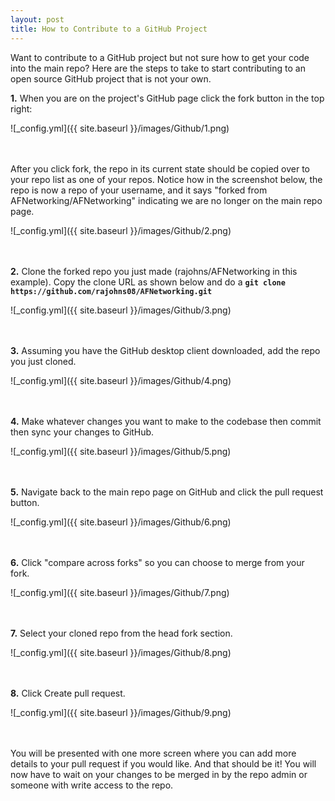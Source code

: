 ```yaml
---
layout: post
title: How to Contribute to a GitHub Project
---
```


Want to contribute to a GitHub project but not sure how to get your code into the main repo? Here are the steps to take to start contributing to an open source GitHub project that is not your own.

**1.** When you are on the project's GitHub page click the fork button in the top right:

![_config.yml]({{ site.baseurl }}/images/Github/1.png)
<br><br><br>

After you click fork, the repo in its current state should be copied over to your repo list as one of your repos. Notice how in the screenshot below, the repo is now a repo of your username, and it says "forked from AFNetworking/AFNetworking" indicating we are no longer on the main repo page.

![_config.yml]({{ site.baseurl }}/images/Github/2.png)
<br><br><br>

**2.** Clone the forked repo you just made (rajohns/AFNetworking in this example). Copy the clone URL as shown below and do a **`git clone https://github.com/rajohns08/AFNetworking.git`**

![_config.yml]({{ site.baseurl }}/images/Github/3.png)
<br><br><br>

**3.** Assuming you have the GitHub desktop client downloaded, add the repo you just cloned.

![_config.yml]({{ site.baseurl }}/images/Github/4.png)
<br><br><br>

**4.** Make whatever changes you want to make to the codebase then commit then sync your changes to GitHub.

![_config.yml]({{ site.baseurl }}/images/Github/5.png)
<br><br><br>

**5.** Navigate back to the main repo page on GitHub and click the pull request button.

![_config.yml]({{ site.baseurl }}/images/Github/6.png)
<br><br><br>

**6.** Click "compare across forks" so you can choose to merge from your fork.

![_config.yml]({{ site.baseurl }}/images/Github/7.png)
<br><br><br>

**7.** Select your cloned repo from the head fork section.

![_config.yml]({{ site.baseurl }}/images/Github/8.png)
<br><br><br>

**8.** Click Create pull request.

![_config.yml]({{ site.baseurl }}/images/Github/9.png)
<br><br><br>

You will be presented with one more screen where you can add more details to your pull request if you would like. And that should be it! You will now have to wait on your changes to be merged in by the repo admin or someone with write access to the repo.
